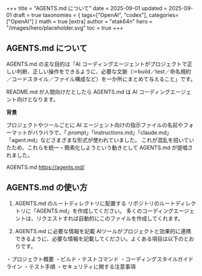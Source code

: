 +++
title = "AGENTS.md について"
date = 2025-09-01
updated = 2025-09-01
draft = true
taxonomies = { tags=["OpenAI", "codex"], categories=["OpenAI"] }
math = true
[extra]
author = "etak64n"
hero = "/images/hero/placeholder.svg"
toc = true
+++

## AGENTS.md について

AGENTS.md の主な目的は「AI コーディングエージェントがプロジェクトで正しい判断、正しい操作をできるように、必要な文脈（＝build／test／命名規約／コードスタイル／ファイル構成など）を一か所にまとめて与えること」です。

README.md が人間向けだとしたら AGENTS.md は AI コーディングエージェント向けとなります。

**背景**

プロジェクトやツールごとに AI エージェント向けの指示ファイルの名前やフォーマットがバラバラで、「.prompt」「instructions.md」「claude.md」「agent.md」などさまざまな形式が使われていました。
これが混乱を招いていたため、これらを統一・簡素化しようという動きとして AGENTS.md が提唱されました。

AGENTS.md
https://agents.md/

## AGENTS.md の使い方

1. AGENTS.md のルートディレクトリに配置する
リポジトリのルートディレクトリに「AGENTS.md」を作成してください。
多くのコーディングエージェントは、リクエストすれば自動的にこのファイルを作成してくれます。

2. AGENTS.md に必要な情報を記載
AIツールがプロジェクトと効果的に連携できるように、必要な情報を記載してください。よくある項目は以下のとおりです。

・プロジェクト概要
・ビルド・テストコマンド
・コーディングスタイルガイドライン
・テスト手順
・セキュリティに関する注意事項

